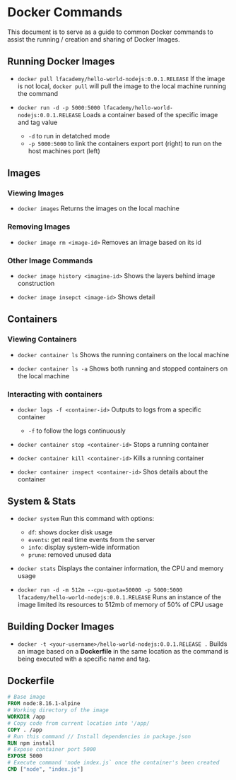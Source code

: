 # Docker Commands

This document is to serve as a guide to common Docker commands to assist the running / creation and sharing of Docker Images.

## Running Docker Images

- `docker pull lfacademy/hello-world-nodejs:0.0.1.RELEASE`
If the image is not local, `docker pull` will pull the image to the local machine running the command

- `docker run -d -p 5000:5000 lfacademy/hello-world-nodejs:0.0.1.RELEASE`
Loads a container based of the specific image and tag value
  - `-d` to run in detatched mode
  - `-p 5000:5000` to link the containers export port (right) to run on the host machines port (left)

## Images

### Viewing Images

- `docker images`
Returns the images on the local machine

### Removing Images

- `docker image rm <image-id>`
Removes an image based on its id

### Other Image Commands

- `docker image history <imagine-id>`
Shows the layers behind image construction

- `docker image insepct <image-id>`
Shows detail

## Containers

### Viewing Containers

- `docker container ls`
Shows the running containers on the local machine

- `docker container ls -a`
Shows both running and stopped containers on the local machine

### Interacting with containers

- `docker logs -f <container-id>`
Outputs to logs from a specific container
  - `-f` to follow the logs continuously 

- `docker container stop <container-id>`
Stops a running container

- `docker container kill <container-id>`
Kills a running container 

- `docker container inspect <container-id>`
Shos details about the container

## System & Stats

- `docker system` 
Run this command with options:
  - `df`: shows docker disk usage
  - `events`: get real time events from the server
  - `info`: display system-wide information
  - `prune`: removed unused data

- `docker stats`
Displays the container information, the CPU and memory usage

- `docker run -d -m 512m --cpu-quota=50000 -p 5000:5000 lfacademy/hello-world-nodejs:0.0.1.RELEASE`
Runs an instance of the image limited its resources to 512mb of memory of 50% of CPU usage

## Building Docker Images

- `docker -t <your-username>/hello-world-nodejs:0.0.1.RELEASE .`
Builds an image based on a **Dockerfile** in the same location as the command is being executed with a specific name and tag.

## Dockerfile

```Dockerfile
# Base image
FROM node:8.16.1-alpine
# Working directory of the image
WORKDIR /app
# Copy code from current location into '/app/
COPY . /app
# Run this command // Install dependencies in package.json
RUN npm install
# Expose container port 5000
EXPOSE 5000
# Execute command 'node index.js` once the container's been created
CMD ["node", "index.js"]
```
